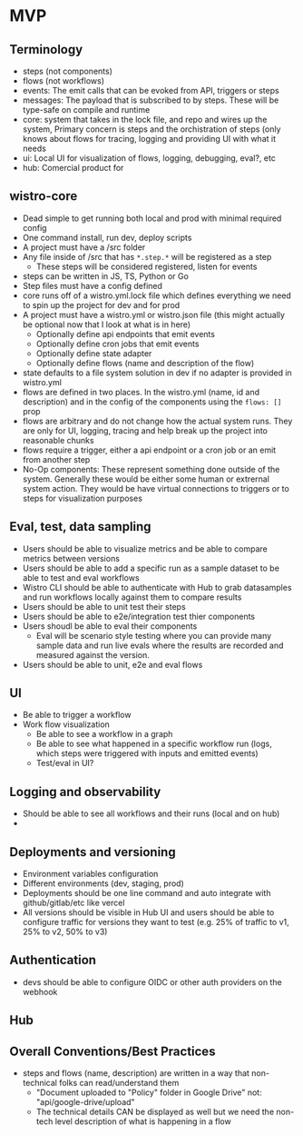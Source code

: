 # MVP

## Terminology

- steps (not components)
- flows (not workflows)
- events: The emit calls that can be evoked from API, triggers or steps
- messages: The payload that is subscribed to by steps. These will be type-safe on compile and runtime
- core: system that takes in the lock file, and repo and wires up the system, Primary concern is steps and the orchistration of steps (only knows about flows for tracing, logging and providing UI with what it needs
- ui: Local UI for visualization of flows, logging, debugging, eval?, etc
- hub: Comercial product for

## wistro-core

- Dead simple to get running both local and prod with minimal required config
- One command install, run dev, deploy scripts
- A project must have a /src folder
- Any file inside of /src that has `*.step.*` will be registered as a step
  - These steps will be considered registered, listen for events
- steps can be written in JS, TS, Python or Go
- Step files must have a config defined
- core runs off of a wistro.yml.lock file which defines everything we need to spin up the project for dev and for prod
- A project must have a wistro.yml or wistro.json file (this might actually be optional now that I look at what is in here)
  - Optionally define api endpoints that emit events
  - Optionally define cron jobs that emit events
  - Optionally define state adapter
  - Optionally define flows (name and description of the flow)
- state defaults to a file system solution in dev if no adapter is provided in wistro.yml
- flows are defined in two places. In the wistro.yml (name, id and description) and in the config of the components using the `flows: []` prop
- flows are arbitrary and do not change how the actual system runs. They are only for UI, logging, tracing and help break up the project into reasonable chunks
- flows require a trigger, either a api endpoint or a cron job or an emit from another step
- No-Op components: These represent something done outside of the system. Generally these would be either some human or extrernal system action. They would be have virtual connections to triggers or to steps for visualization purposes

## Eval, test, data sampling

- Users should be able to visualize metrics and be able to compare metrics between versions
- Users should be able to add a specific run as a sample dataset to be able to test and eval workflows
- Wistro CLI should be able to authenticate with Hub to grab datasamples and run workflows locally against them to compare results
- Users should be able to unit test their steps
- Users should be able to e2e/integration test thier components
- Users shoudl be able to eval their components
  - Eval will be scenario style testing where you can provide many sample data and run live evals where the results are recorded and measured against the version.
- Users should be able to unit, e2e and eval flows

## UI

- Be able to trigger a workflow
- Work flow visualization
  - Be able to see a workflow in a graph
  - Be able to see what happened in a specific workflow run (logs, which steps were triggered with inputs and emitted events)
  - Test/eval in UI?

## Logging and observability

- Should be able to see all workflows and their runs (local and on hub)
-

## Deployments and versioning

- Environment variables configuration
- Different environments (dev, staging, prod)
- Deployments should be one line command and auto integrate with github/gitlab/etc like vercel
- All versions should be visible in Hub UI and users should be able to configure traffic for versions they want to test (e.g. 25% of traffic to v1, 25% to v2, 50% to v3)

## Authentication

- devs should be able to configure OIDC or other auth providers on the webhook

## Hub

## Overall Conventions/Best Practices

- steps and flows (name, description) are written in a way that non-technical folks can read/understand them
  - "Document uploaded to "Policy" folder in Google Drive" not: "api/google-drive/upload"
  - The technical details CAN be displayed as well but we need the non-tech level description of what is happening in a flow
